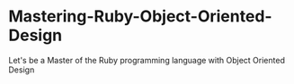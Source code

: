 # Mastering-Ruby-Object-Oriented-Design
Let's be a Master of the Ruby programming language with Object Oriented Design
